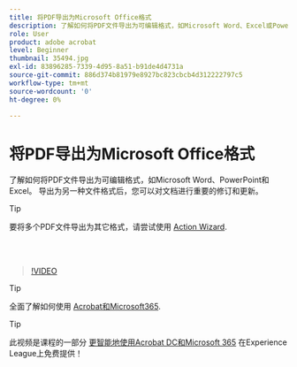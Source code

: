 ```yaml
---
title: 将PDF导出为Microsoft Office格式
description: 了解如何将PDF文件导出为可编辑格式，如Microsoft Word、Excel或PowerPoint
role: User
product: adobe acrobat
level: Beginner
thumbnail: 35494.jpg
exl-id: 83896285-7339-4d95-8a51-b91de4d4731a
source-git-commit: 886d374b81979e8927bc823cbcb4d312222797c5
workflow-type: tm+mt
source-wordcount: '0'
ht-degree: 0%

---
```


# 将PDF导出为Microsoft Office格式

了解如何将PDF文件导出为可编辑格式，如Microsoft Word、PowerPoint和Excel。 导出为另一种文件格式后，您可以对文档进行重要的修订和更新。

>[!TIP]
>
>要将多个PDF文件导出为其它格式，请尝试使用 [Action Wizard](../advanced-tasks/action.md).

<br> 

>[!VIDEO](https://video.tv.adobe.com/v/35494?hidetitle=true)

>[!TIP]
>
>全面了解如何使用 [Acrobat和Microsoft365](../integrate/integrate-overview.md).

>[!TIP]
>
>此视频是课程的一部分 [更智能地使用Acrobat DC和Microsoft 365](https://experienceleague.adobe.com/?recommended=Acrobat-U-1-2021.microsoft365) 在Experience League上免费提供！
